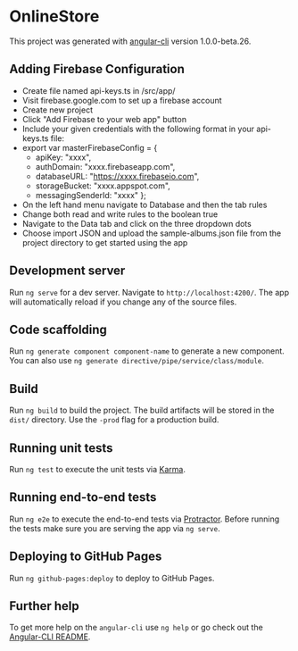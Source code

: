 # OnlineStore

This project was generated with [angular-cli](https://github.com/angular/angular-cli) version 1.0.0-beta.26.

## Adding Firebase Configuration
* Create file named api-keys.ts in /src/app/
* Visit firebase.google.com to set up a firebase account
* Create new project
* Click "Add Firebase to your web app" button
* Include your given credentials with the following format in your api-keys.ts file:
* export var masterFirebaseConfig = {
    * apiKey: "xxxx",
    * authDomain: "xxxx.firebaseapp.com",
    * databaseURL: "https://xxxx.firebaseio.com",
    * storageBucket: "xxxx.appspot.com",
    * messagingSenderId: "xxxx" };
* On the left hand menu navigate to Database and then the tab rules
* Change both read and write rules to the boolean true
* Navigate to the Data tab and click on the three dropdown dots
* Choose import JSON and upload the sample-albums.json file from the project directory to get started using the app

## Development server
Run `ng serve` for a dev server. Navigate to `http://localhost:4200/`. The app will automatically reload if you change any of the source files.

## Code scaffolding

Run `ng generate component component-name` to generate a new component. You can also use `ng generate directive/pipe/service/class/module`.

## Build

Run `ng build` to build the project. The build artifacts will be stored in the `dist/` directory. Use the `-prod` flag for a production build.

## Running unit tests

Run `ng test` to execute the unit tests via [Karma](https://karma-runner.github.io).

## Running end-to-end tests

Run `ng e2e` to execute the end-to-end tests via [Protractor](http://www.protractortest.org/).
Before running the tests make sure you are serving the app via `ng serve`.

## Deploying to GitHub Pages

Run `ng github-pages:deploy` to deploy to GitHub Pages.

## Further help

To get more help on the `angular-cli` use `ng help` or go check out the [Angular-CLI README](https://github.com/angular/angular-cli/blob/master/README.md).
